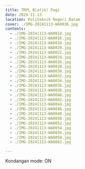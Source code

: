 ```yaml
---
title: TRPL B(atik) Pagi
date: 2024-11-13
location: Politeknik Negeri Batam
cover: ./IMG-20241113-WA0036.jpg
contents:
  - ./IMG-20241113-WA0014.jpg
  - ./IMG-20241113-WA0016.jpg
  - ./IMG-20241113-WA0018.jpg
  - ./IMG-20241113-WA0020.jpg
  - ./IMG-20241113-WA0022.jpg
  - ./IMG-20241113-WA0024.jpg
  - ./IMG-20241113-WA0026.jpg
  - ./IMG-20241113-WA0028.jpg
  - ./IMG-20241113-WA0030.jpg
  - ./IMG-20241113-WA0032.jpg
  - ./IMG-20241113-WA0034.jpg
  - ./IMG-20241113-WA0036.jpg
  - ./IMG-20241113-WA0038.jpg
  - ./IMG-20241113-WA0040.jpg
  - ./IMG-20241113-WA0042.jpg
  - ./IMG-20241113-WA0044.jpg
  - ./IMG-20241113-WA0046.jpg
  - ./IMG-20241113-WA0048.jpg
  - ./IMG-20241113-WA0050.jpg
  - ./IMG-20241113-WA0052.jpg
  - ./IMG-20241113-WA0054.jpg
  - ./IMG-20241113-WA0056.jpg
  - ./IMG-20241113-WA0058.jpg
  - ./IMG-20241113-WA0062.jpg

---
```


Kondangan mode: ON